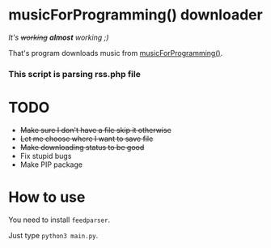 # musicForProgramming() downloader

*It's ~~working~~ **almost** working ;)*

That's program downloads music from [musicForProgramming()](http://musicforprogramming.net/).

### This script is parsing rss.php file

# TODO
* ~~Make sure I don't have a file skip it otherwise~~
* ~~Let me choose where I want to save file~~
* ~~Make downloading status to be good~~
* Fix stupid bugs
* Make PIP package

# How to use
You need to install `feedparser`.

Just type `python3 main.py`.
